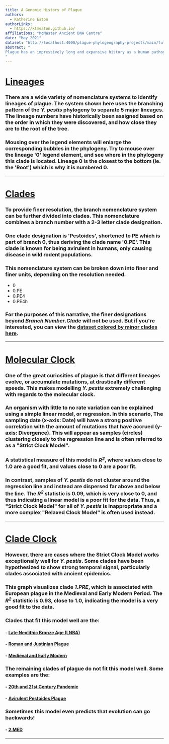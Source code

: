 ```yaml
---
title: A Genomic History of Plague
authors: 
  - Katherine Eaton
authorLinks:
  - https://ktmeaton.github.io/
affiliations: "McMaster Ancient DNA Centre"
date: "May 2021"
dataset: "http://localhost:4000/plague-phylogeography-projects/main/full/all?c=continent&d=map&p=full&transmissions=show"
abstract: "
Plague has an impressively long and expansive history as a human pathogen. The earliest evidence of the plague bacterium *Yersinia pestis* comes from ancient DNA studies dating its emergence to at least the Neolithic. Since then, *Y. pestis* has travelled extensively due to ever-expanding global trade networks and the ability to infect a diverse array of mammalian hosts. Few regions of the ancient and modern world remain untouched by this disease, as plague has an established presence on every continent except Oceania.
"
---
```


<!--
To Convert This Local Narrative to Remote
local url:  http://localhost:4000/plague-phylogeography-projects/
remote url: https://nextstrain.org/community/ktmeaton/plague-phylogeography-projects@main
sed 's/http:\/\/localhost:4000\/plague-phylogeography-projects/https:\/\/nextstrain.org\/community\/ktmeaton\/plague-phylogeography-projects@main/g' plague-phylogeography-projects_main_local.md > plague-phylogeography-projects_main.md
-->


# [Lineages](http://localhost:4000/plague-phylogeography-projects/main/full/all?c=branch_number&d=tree)

### There are a wide variety of nomenclature systems to identify lineages of plague. The system shown here uses the branching pattern of the *Y. pestis* phylogeny to separate 5 major lineages. The lineage numbers have historically been assigned based on the order in which they were discovered, and how close they are to the root of the tree.

### Mousing over the legend elements will enlarge the corresponding bubbles in the phylogeny. Try to mouse over the lineage '0' legend element, and see where in the phylogeny this clade is located. Lineage 0 is the closest to the bottom (ie. the 'Root') which is why it is numbered 0.

---

# [Clades](http://localhost:4000/plague-phylogeography-projects/main/full/all?c=branch_major&d=tree)

### To provide finer resolution, the branch nomenclature system can be further divided into clades. This nomenclature combines a branch number with a 2-3 letter clade designation.

### One clade designation is 'Pestoides', shortened to PE which is part of branch 0, thus deriving the clade name '0.PE'. This clade is known for being avirulent in humans, only causing disease in wild rodent populations.

### This nomenclature system can be broken down into finer and finer units, depending on the resolution needed.

- 0
- 0.PE
- 0.PE4
- 0.PE4h

### For the purposes of this narrative, the finer designations beyond *Branch Number*.*Clade* will not be used. But if you're interested, you can view the [dataset colored by minor clades here](http://localhost:4000/plague-phylogeography-projects/main/full/all?c=branch_minor&d=tree&legend=open&p=full).

---

# [Molecular Clock](http://localhost:4000/plague-phylogeography-projects/main/full/all?branches=hide&c=branch_major&d=tree&l=scatter&regression=show&scatterY=div)

### One of the great curiosities of plague is that different lineages evolve, or accumulate mutations, at drastically different speeds. This makes modelling *Y. pestis* extremely challenging with regards to the molecular clock.

### An organism with little to no rate variation can be explained using a simple linear model, or regression. In this scenario, The sampling date (x-axis: Date) will have a strong positive correlation with the amount of mutations that have accrued (y-axis: Divergence). This will appear as samples (circles) clustering closely to the regression line and is often referred to as a "Strict Clock Model". 

### A statistical measure of this model is *R<sup>2</sup>*, where values close to 1.0 are a good fit, and values close to 0 are a poor fit.

### In contrast, samples of *Y. pestis* do not cluster around the regression line and instead are dispersed far above and below the line. The *R<sup>2</sup>* statistic is 0.09, which is very close to 0, and thus indicating a linear model is a poor fit for the data. Thus, a "Strict Clock Model" for all of *Y. pestis* is inappropriate and a more complex "Relaxed Clock Model" is often used instead.

---

# [Clade Clock](http://localhost:4000/plague-phylogeography-projects/main/full/1.PRE?branches=hide&c=branch_major&l=scatter&p=grid&regression=show&scatterY=div&tl=country&transmissions=hide)

### However, there are cases where the Strict Clock Model works exceptionally well for *Y. pestis*. Some clades have been hypothesized to show strong temporal signal, particularly clades associated with ancient epidemics.

### This graph visualizes clade *1.PRE*, which is associated with European plague in the Medieval and Early Modern Period. The *R<sup>2</sup>* statistic is 0.93, close to 1.0, indicating the model is a very good fit to the data.

### Clades that fit this model well are the:
#### - [Late Neolithic Bronze Age (LNBA)](http://localhost:4000/plague-phylogeography-projects/main/full/0.PRE?branches=hide&c=branch_major&l=scatter&p=grid&regression=show&scatterY=div&tl=country&transmissions=hide)
#### - [Roman and Justinian Plague](http://localhost:4000/plague-phylogeography-projects/main/full/0.ANT4?branches=hide&c=branch_major&l=scatter&p=grid&regression=show&scatterY=div&tl=country&transmissions=hide)
#### - [Medieval and Early Modern](http://localhost:4000/plague-phylogeography-projects/main/full/1.PRE?branches=hide&c=branch_major&l=scatter&p=grid&regression=show&scatterY=div&tl=country&transmissions=hide)

### The remaining clades of plague do not fit this model well. Some examples are the:
#### - [20th and 21st Century Pandemic](http://localhost:4000/plague-phylogeography-projects/main/full/1.ORI?branches=hide&c=branch_major&l=scatter&p=grid&regression=show&scatterY=div&tl=country&transmissions=hide)
#### - [Avirulent Pestoides Plague](http://localhost:4000/plague-phylogeography-projects/main/full/0.PE?branches=hide&c=branch_major&l=scatter&p=grid&regression=show&scatterY=div&tl=country&transmissions=hide)

### Sometimes this model even predicts that evolution can go backwards!
#### - [2.MED](http://localhost:4000/plague-phylogeography-projects/main/full/2.MED?branches=hide&c=branch_major&l=scatter&p=grid&regression=show&scatterY=div&tl=country&transmissions=hide)

---